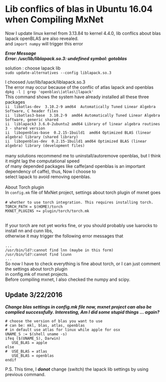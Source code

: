 # Lib conflics of blas in Ubuntu 16.04 when Compiling MxNet  

Now I update linux kernel from 3.13.84 to kernel 4.4.0, lib conflics about blas lapack openBLAS are also revealed. </br>
and `import numpy` will trigger this error</br>

***Error Message***</br>
***Error: /usr/lib/liblapack.so.3: undefined symbol: gotoblas***</br>

solution : choose lapack lib</br>
`sudo update-alternatives --config liblapack.so.3`</br>

I choosed /usr/lib/lapack/liblapack.so.3</br>
The error may occur because of the conflic of atlas lapack and openblas</br>
`dpkg -l | grep 'openblas\|atlas\|lapack'`</br>
This command shows the system have already installed all these three packages</br>
`ii  libatlas-dev  3.10.2-9 amd64  Automatically Tuned Linear Algebra Software, C header files`</br>
`ii  libatlas3-base  3.10.2-9  amd64 Automatically Tuned Linear Algebra Software, generic shared`</br>
`ii  liblapack3 3.6.0-2ubuntu2 amd64 Library of linear algebra routines 3 - shared version`</br>
`ii  libopenblas-base  0.2.15-1build1  amd64 Optimized BLAS (linear algebra) library (shared library)`</br>
`ii  libopenblas-dev  0.2.15-1build1 amd64 Optimized BLAS (linear algebra) library (development files)`</br></br>
many solutions recommend me to uninstall/autoremove openblas, but I think it might lag the computational speed </br>
of many depended packages like caffe(and openblas is an important dependency of caffe), thus, Now I choose to </br>
select lapack to avoid removing openblas.</br></br>
About Torch plugin</br>
In `config.mk` file of MxNet project, settings about torch plugin of mxnet goes </br></br>
`# whether to use torch integration. This requires installing torch.`</br>
`TORCH_PATH = $(HOME)/torch`</br>
`MXNET_PLUGINS += plugin/torch/torch.mk`</br></br>

If your torch are not yet works fine, or you should probably use luarocks to install nn and cunn libs, </br>
otherwise it may trigger the following error messages that</br></br>
`...`</br>
`/usr/bin/ld?:cannot find lnn (maybe in this form)`</br>
`/usr/bin/ld?:cannot find lcunn`</br>
`...`</br>
So now I have to check everything is fine about torch, or I can just comment the settings about torch plugin</br> 
in config.mk of mxnet projects.</br>
Before compiling mxnet, I also checked the numpy and scipy.

## Update 3/22/2016

***Change blas settings in config.mk file now, mxnet project can also be complied successfully.*** 
***Interesting, Am I did some stupid things ... again?***</br>

`# choose the version of blas you want to use`</br>
`# can be: mkl, blas, atlas, openblas`</br>
`# in default use atlas for linux while apple for osx`</br>
`UNAME_S := $(shell uname -s)`</br>
`ifeq ($(UNAME_S), Darwin)`</br>
`   USE_BLAS = apple`</br>
`else`</br>
`#  USE_BLAS = atlas`</br>
`   USE_BLAS = openblas`</br>
`endif`</br>

P.S. This time, I ***donot*** change (switch) the lapack lib settings by using previous command.</br>
